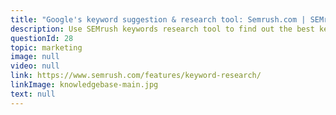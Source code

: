 ```yaml
---
title: "Google's keyword suggestion & research tool: Semrush.com | SEMrush"
description: Use SEMrush keywords research tool to find out the best keywords for ranking in Google! Get all competitors keywords from Google SERP in a minute.
questionId: 28
topic: marketing
image: null
video: null
link: https://www.semrush.com/features/keyword-research/
linkImage: knowledgebase-main.jpg
text: null
---
```


